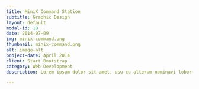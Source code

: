 ```yaml
---
title: MiniX Command Station
subtitle: Graphic Design
layout: default
modal-id: 18
date: 2014-07-09
img: minix-command.png
thumbnail: minix-command.png
alt: image-alt
project-date: April 2014
client: Start Bootstrap
category: Web Development
description: Lorem ipsum dolor sit amet, usu cu alterum nominavi lobortis. At duo novum diceret. Tantas apeirian vix et, usu sanctus postulant inciderint ut, populo diceret necessitatibus in vim. Cu eum dicam feugiat noluisse.

---
```

